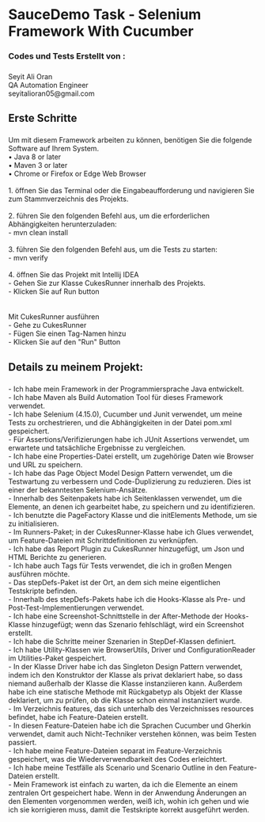 <h1 align="left">SauceDemo Task - Selenium Framework With Cucumber</h1>

###

<h3 align="left">Codes und Tests Erstellt von :</h3>

###

<p align="left">Seyit Ali Oran<br>QA Automation Engineer<br>seyitalioran05@gmail.com</p>

###

<h2 align="left">Erste Schritte</h2>

###

<p align="left">Um mit diesem Framework arbeiten zu können, benötigen Sie die folgende Software auf Ihrem System.<br>• Java 8 or later<br>• Maven 3 or later<br>• Chrome or Firefox or Edge Web Browser<br><br>1. öffnen Sie das Terminal oder die Eingabeaufforderung und navigieren Sie zum Stammverzeichnis des Projekts.<br><br>2. führen Sie den folgenden Befehl aus, um die erforderlichen Abhängigkeiten herunterzuladen:<br>- mvn clean install<br><br>3. führen Sie den folgenden Befehl aus, um die Tests zu starten:<br>- mvn verify<br><br>4. öffnen Sie das Projekt mit Intellij IDEA<br>- Gehen Sie zur Klasse CukesRunner innerhalb des Projekts.<br>- Klicken Sie auf Run button<br><br><br>Mit CukesRunner ausführen<br>- Gehe zu CukesRunner<br>- Fügen Sie einen Tag-Namen hinzu<br>- Klicken Sie auf den "Run" Button</p>

###

<h2 align="left">Details zu meinem Projekt:</h2>

###

<p align="left">- Ich habe mein Framework in der Programmiersprache Java entwickelt.<br>- Ich habe Maven als Build Automation Tool für dieses Framework verwendet.<br>- Ich habe Selenium (4.15.0), Cucumber und Junit verwendet, um meine Tests zu orchestrieren, und die Abhängigkeiten in der Datei pom.xml gespeichert.<br>- Für Assertions/Verifizierungen habe ich JUnit Assertions verwendet, um erwartete und tatsächliche Ergebnisse zu vergleichen.<br>- Ich habe eine Properties-Datei erstellt, um zugehörige Daten wie Browser und URL zu speichern.<br>- Ich habe das Page Object Model Design Pattern verwendet, um die Testwartung zu verbessern und Code-Duplizierung zu reduzieren. Dies ist einer der bekanntesten Selenium-Ansätze.<br>- Innerhalb des Seitenpakets habe ich Seitenklassen verwendet, um die Elemente, an denen ich gearbeitet habe, zu speichern und zu identifizieren.<br>- Ich benutzte die PageFactory Klasse und die initElements Methode, um sie zu initialisieren.<br>- Im Runners-Paket; in der CukesRunner-Klasse habe ich Glues verwendet, um Feature-Dateien mit Schrittdefinitionen zu verknüpfen.<br>- Ich habe das Report Plugin zu CukesRunner hinzugefügt, um Json und HTML Berichte zu generieren.<br>- Ich habe auch Tags für Tests verwendet, die ich in großen Mengen ausführen möchte.<br>- Das stepDefs-Paket ist der Ort, an dem sich meine eigentlichen Testskripte befinden.<br>- Innerhalb des stepDefs-Pakets habe ich die Hooks-Klasse als Pre- und Post-Test-Implementierungen verwendet.<br>- Ich habe eine Screenshot-Schnittstelle in der After-Methode der Hooks-Klasse hinzugefügt; wenn das Szenario fehlschlägt, wird ein Screenshot erstellt.<br>- Ich habe die Schritte meiner Szenarien in StepDef-Klassen definiert.<br>- Ich habe Utility-Klassen wie BrowserUtils, Driver und ConfigurationReader im Utilities-Paket gespeichert.<br>- In der Klasse Driver habe ich das Singleton Design Pattern verwendet, indem ich den Konstruktor der Klasse als privat deklariert habe, so dass niemand außerhalb der Klasse die Klasse instanziieren kann. Außerdem habe ich eine statische Methode mit Rückgabetyp als Objekt der Klasse deklariert, um zu prüfen, ob die Klasse schon einmal instanziiert wurde.<br>- Im Verzeichnis features, das sich unterhalb des Verzeichnisses resources befindet, habe ich Feature-Dateien erstellt.<br>- In diesen Feature-Dateien habe ich die Sprachen Cucumber und Gherkin verwendet, damit auch Nicht-Techniker verstehen können, was beim Testen passiert.<br>- Ich habe meine Feature-Dateien separat im Feature-Verzeichnis gespeichert, was die Wiederverwendbarkeit des Codes erleichtert.<br>- Ich habe meine Testfälle als Scenario und Scenario Outline in den Feature-Dateien erstellt.<br>- Mein Framework ist einfach zu warten, da ich die Elemente an einem zentralen Ort gespeichert habe. Wenn in der Anwendung Änderungen an den Elementen vorgenommen werden, weiß ich, wohin ich gehen und wie ich sie korrigieren muss, damit die Testskripte korrekt ausgeführt werden.</p>

###
